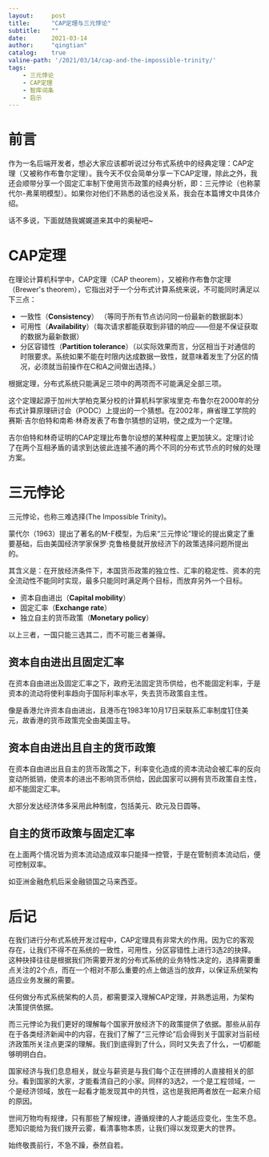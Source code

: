 ```yaml
---
layout:     post
title:      "CAP定理与三元悖论"
subtitle:   ""
date:       2021-03-14
author:     "qingtian"
catalog:    true
valine-path: '/2021/03/14/cap-and-the-impossible-trinity/'
tags:
    - 三元悖论
    - CAP定理
    - 智库词条
    - 启示
---
```


# 前言

作为一名后端开发者，想必大家应该都听说过分布式系统中的经典定理：CAP定理（又被称作布鲁尔定理）。我今天不仅会简单分享一下CAP定理，除此之外，我还会顺带分享一个固定汇率制下使用货币政策的经典分析，即：三元悖论（也称蒙代尔-弗莱明模型）。如果你对他们不熟悉的话也没关系，我会在本篇博文中具体介绍。

话不多说，下面就随我娓娓道来其中的奥秘吧~ 

# CAP定理

在理论计算机科学中，CAP定理（CAP theorem），又被称作布鲁尔定理（Brewer's theorem），它指出对于一个分布式计算系统来说，不可能同时满足以下三点：

* 一致性（**Consistency**） （等同于所有节点访问同一份最新的数据副本）
* 可用性（**Availability**）（每次请求都能获取到非错的响应——但是不保证获取的数据为最新数据）
* 分区容错性（**Partition tolerance**）（以实际效果而言，分区相当于对通信的时限要求。系统如果不能在时限内达成数据一致性，就意味着发生了分区的情况，必须就当前操作在C和A之间做出选择。）

根据定理，分布式系统只能满足三项中的两项而不可能满足全部三项。

这个定理起源于加州大学柏克莱分校的计算机科学家埃里克·布鲁尔在2000年的分布式计算原理研讨会（PODC）上提出的一个猜想。在2002年，麻省理工学院的赛斯·吉尔伯特和南希·林奇发表了布鲁尔猜想的证明，使之成为一个定理。

吉尔伯特和林奇证明的CAP定理比布鲁尔设想的某种程度上更加狭义。定理讨论了在两个互相矛盾的请求到达彼此连接不通的两个不同的分布式节点的时候的处理方案。


# 三元悖论

三元悖论，也称三难选择(The Impossible Trinity)。

蒙代尔（1963）提出了著名的M-F模型，为后来“三元悖论”理论的提出奠定了重要基础，后由美国经济学家保罗·克鲁格曼就开放经济下的政策选择问题所提出的。

其含义是：在开放经济条件下，本国货币政策的独立性、汇率的稳定性、资本的完全流动性不能同时实现，最多只能同时满足两个目标，而放弃另外一个目标。

* 资本自由进出（**Capital mobility**）
* 固定汇率（**Exchange rate**）
* 独立自主的货币政策（**Monetary policy**）

以上三者，一国只能三选其二，而不可能三者兼得。

## 资本自由进出且固定汇率

在资本自由进出及固定汇率之下，政府无法固定货币供给，也不能固定利率，于是资本的流动将使利率趋向于国际利率水平，失去货币政策自主性。

像是香港允许资本自由进出，且港币在1983年10月17日采联系汇率制度钉住美元，故香港的货币政策完全由美国主导。

## 资本自由进出且自主的货币政策

在资本自由进出且自主的货币政策之下，利率变化造成的资本流动会被汇率的反向变动所抵销，使资本的进出不影响货币供给，因此国家可以拥有货币政策自主性，却不能固定汇率。

大部分发达经济体多采用此种制度，包括美元、欧元及日圆等。

## 自主的货币政策与固定汇率

在上面两个情况皆为资本流动造成双率只能择一控管，于是在管制资本流动后，便可控制双率。

如亚洲金融危机后采金融锁国之马来西亚。

# 后记

在我们进行分布式系统开发过程中，CAP定理具有非常大的作用。因为它的客观存在，让我们不得不在系统的一致性，可用性，分区容错性上进行3选2的抉择。这种抉择往往是根据我们所需要开发的分布式系统的业务特性决定的，选择需要重点关注的2个点，而在一个相对不那么重要的点上做适当的放弃，以保证系统架构适应业务发展的需要。

任何做分布式系统架构的人员，都需要深入理解CAP定理，并熟悉运用，为架构决策提供依据。

而三元悖论为我们更好的理解每个国家开放经济下的政策提供了依据。那些从前存在于各类经济新闻中的内容，在我们了解了“三元悖论”后会得到关于国家对当前经济政策所关注点更深的理解。我们到底得到了什么，同时又失去了什么，一切都能够明明白白。

国家经济与我们息息相关，就业与薪资是与我们每个正在拼搏的人直接相关的部分。看到国家的大家，才能看清自己的小家。同样的3选2，一个是工程领域，一个是经济领域，放在一起看才能发现其中的共性，这也是我把两者放在一起来介绍的原因。 

世间万物均有规律，只有那些了解规律，遵循规律的人才能适应变化，生生不息。愿知识能给为我们拨开云雾，看清事物本质，让我们得以发现更大的世界。

始终敬畏前行，不急不躁，泰然自若。
